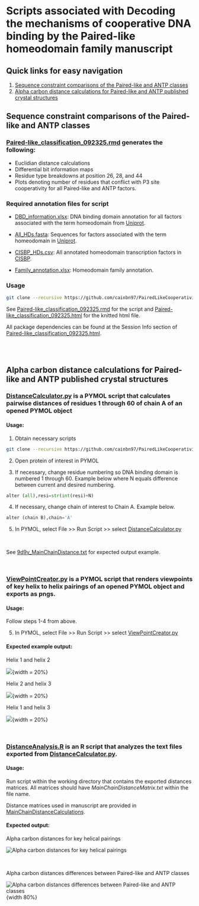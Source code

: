 # Scripts associated with Decoding the mechanisms of cooperative DNA binding by the Paired-like homeodomain family manuscript

## Quick links for easy navigation
1. [Sequence constraint comparisons of the Paired-like and ANTP classes](#Sequence-constraint-comparisons-of-the-Paired-like-and-ANTP-classes)
2. [Alpha carbon distance calculations for Paired-like and ANTP published crystal structures](#alpha-carbon-distance-calculations-for-paired-like-and-antp-published-crystal-structures)

## Sequence constraint comparisons of the Paired-like and ANTP classes

### [Paired-like_classification_092325.rmd](Paired-like_classification_092325.rmd]) generates the following:

* Euclidian distance calculations
* Differential bit information maps
* Residue type breakdowns at position 26, 28, and 44
* Plots denoting number of residues that conflict with P3 site cooperativity for all Paired-like and ANTP factors.

### Required annotation files for script

* [DBD_information.xlsx](DBD_information.xlsx): DNA binding domain annotation for all factors associated with the term homeodomain from [Uniprot](https://www.uniprot.org/).

* [All_HDs.fasta](All_HDs.fasta): Sequences for factors associated with the term homeodomain in [Uniprot](https://www.uniprot.org/).

* [CISBP_HDs.csv](CISBP_HDs.csv): All annotated homeodomain transcription factors in [CISBP](http://cisbp.ccbr.utoronto.ca/).

* [Family_annotation.xlsx](Family_annotation.xlsx): Homeodomain family annotation. 

### Usage 

```bash
git clone --recursive https://github.com/cainbn97/PairedLikeCooperativity
```


See [Paired-like_classification_092325.rmd](Paired-like_classification_092325.rmd]) for the script and [Paired-like_classification_092325.html](Paired-like_classification_092325.html]) for the knitted html file.

All package dependencies can be found at the Session Info section of [Paired-like_classification_092325.html](Paired-like_classification_092325.html]). 


</br> </br>

## Alpha carbon distance calculations for Paired-like and ANTP published crystal structures
	
### [DistanceCalculator.py](DistanceCalculator.py) is a PYMOL script that calculates pairwise distances of residues 1 through 60 of chain A of an opened PYMOL object

#### Usage:

1. Obtain necessary scripts

```bash
git clone --recursive https://github.com/cainbn97/PairedLikeCooperativity
```

2. Open protein of interest in PYMOL

3. If necessary, change residue numbering so DNA binding domain is numbered 1 through 60. Example below where N equals difference between current and desired numbering.

```python
alter (all),resi=str(int(resi)+N)
```

4. If necessary, change chain of interest to Chain A. Example below.

```python
alter (chain B),chain='A'
```

5. In PYMOL, select File >> Run Script >> select [DistanceCalculator.py](DistanceCalculator.py)

</br>

See [9d9v_MainChainDistance.txt](MainChainDistanceCalculations/9d9v_MainChainDistanceMatrix.txt) for expected output example. 

</br>

### [ViewPointCreator.py](ViewPointCreator.py) is a PYMOL script that renders viewpoints of key helix to helix pairings of an opened PYMOL object and exports as pngs. 


#### Usage:

Follow steps 1-4 from above. 

5. In PYMOL, select File >> Run Script >> select [ViewPointCreator.py](ViewPointCreator.py)

#### Expected example output:

Helix 1 and helix 2

![](MainChainDistanceCalculations/9d9v_Helix1and2ViewPoint.png){width = 20%}

Helix 2 and helix 3

![](MainChainDistanceCalculations/9d9v_Helix2and3ViewPoint.png){width = 20%}


Helix 1 and helix 3

![](MainChainDistanceCalculations/9d9v_Helix1and3ViewPoint.png){width = 20%}


</br>

### [DistanceAnalysis.R](DistanceAnalysis.R) is an R script that analyzes the text files exported from [DistanceCalculator.py](DistanceCalculator.py). 

#### Usage: 

Run script within the working directory that contains the exported distances matrices. All matrices should have *MainChainDistanceMatrix.txt* within the file name. 

Distance matrices used in manuscript are provided in [MainChainDistanceCalculations](MainChainDistanceCalculations).

#### Expected output: 

Alpha carbon distances for key helical pairings

![Alpha carbon distances for key helical pairings](MainChainDistanceCalculations/AlphaCarbonDistancesSpecificPairings.png)

</br>

Alpha carbon distances differences between Paired-like and ANTP classes

![Alpha carbon distances differences between Paired-like and ANTP classes](MainChainDistanceCalculations/AlphaCarbonDistances_PairedLANTPDifferences.png){width 80%}




